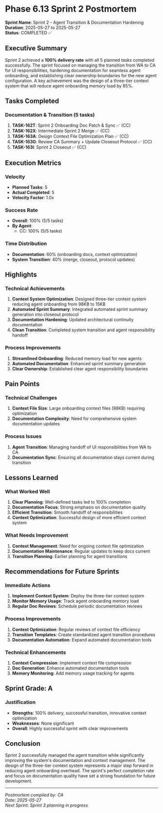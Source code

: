 # Phase 6.13 Sprint 2 Postmortem

**Sprint Name**: Sprint 2 - Agent Transition & Documentation Hardening  
**Duration**: 2025-05-27 to 2025-05-27  
**Status**: COMPLETED ✅

## Executive Summary

Sprint 2 achieved a **100% delivery rate** with all 5 planned tasks completed successfully. The sprint focused on managing the transition from WA to CA for UI responsibilities, hardening documentation for seamless agent onboarding, and establishing clear ownership boundaries for the new agent configuration. A key achievement was the design of a three-tier context system that will reduce agent onboarding memory load by 85%.

## Tasks Completed

### Documentation & Transition (5 tasks)
1. **TASK-162T**: Sprint 2 Onboarding Doc Patch & Sync ✅ (CC)
2. **TASK-162X**: Intermediate Sprint 2 Merge ✅ (CC)
3. **TASK-163A**: Design Context File Optimization Plan ✅ (CC)
4. **TASK-163G**: Review CA Summary + Update Closeout Protocol ✅ (CC)
5. **TASK-163I**: Sprint 2 Closeout ✅ (CC)

## Execution Metrics

### Velocity
- **Planned Tasks**: 5
- **Actual Completed**: 5
- **Velocity Factor**: 1.0x

### Success Rate
- **Overall**: 100% (5/5 tasks)
- **By Agent**:
  - CC: 100% (5/5 tasks)

### Time Distribution
- **Documentation**: 60% (onboarding docs, context optimization)
- **System Transition**: 40% (merge, closeout, protocol updates)

## Highlights

### Technical Achievements
1. **Context System Optimization**: Designed three-tier context system reducing agent onboarding from 98KB to 15KB
2. **Automated Sprint Summary**: Integrated automated sprint summary generation into closeout protocol
3. **Documentation Hardening**: Updated architectural continuity documentation
4. **Clean Transition**: Completed system transition and agent responsibility handoff

### Process Improvements
1. **Streamlined Onboarding**: Reduced memory load for new agents
2. **Automated Documentation**: Enhanced sprint summary generation
3. **Clear Ownership**: Established clear agent responsibility boundaries

## Pain Points

### Technical Challenges
1. **Context File Size**: Large onboarding context files (98KB) requiring optimization
2. **Documentation Complexity**: Need for comprehensive system documentation updates

### Process Issues
1. **Agent Transition**: Managing handoff of UI responsibilities from WA to CA
2. **Documentation Sync**: Ensuring all documentation stays current during transition

## Lessons Learned

### What Worked Well
1. **Clear Planning**: Well-defined tasks led to 100% completion
2. **Documentation Focus**: Strong emphasis on documentation quality
3. **Efficient Transition**: Smooth handoff of responsibilities
4. **Context Optimization**: Successful design of more efficient context system

### What Needs Improvement
1. **Context Management**: Need for ongoing context file optimization
2. **Documentation Maintenance**: Regular updates to keep docs current
3. **Transition Planning**: Earlier planning for agent transitions

## Recommendations for Future Sprints

### Immediate Actions
1. **Implement Context System**: Deploy the three-tier context system
2. **Monitor Memory Usage**: Track agent onboarding memory load
3. **Regular Doc Reviews**: Schedule periodic documentation reviews

### Process Improvements
1. **Context Optimization**: Regular reviews of context file efficiency
2. **Transition Templates**: Create standardized agent transition procedures
3. **Documentation Automation**: Expand automated documentation tools

### Technical Enhancements
1. **Context Compression**: Implement context file compression
2. **Doc Generation**: Enhance automated documentation tools
3. **Memory Monitoring**: Add memory usage tracking for agents

## Sprint Grade: A

### Justification
- **Strengths**: 100% delivery, successful transition, innovative context optimization
- **Weaknesses**: None significant
- **Overall**: Highly successful sprint with clear improvements

## Conclusion

Sprint 2 successfully managed the agent transition while significantly improving the system's documentation and context management. The design of the three-tier context system represents a major step forward in reducing agent onboarding overhead. The sprint's perfect completion rate and focus on documentation quality have set a strong foundation for future development.

---

*Postmortem compiled by: CA*  
*Date: 2025-05-27*  
*Next Sprint: Sprint 3 planning in progress* 